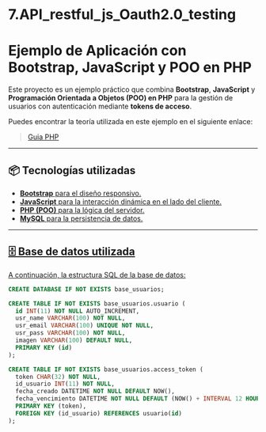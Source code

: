# 7.API_restful_js_Oauth2.0_testing

# Ejemplo de Aplicación con Bootstrap, JavaScript y POO en PHP

Este proyecto es un ejemplo práctico que combina **Bootstrap**, **JavaScript** y **Programación Orientada a Objetos (POO) en PHP** para la gestión de usuarios con autenticación mediante **tokens de acceso**.

Puedes encontrar la teoría utilizada en este ejemplo en el siguiente enlace:
> <a href="https://docs.google.com/document/d/1lhBlLzDBTsm5zI9kWFjIm0B3sWAmhhWgpqg-IGfepcA/edit?tab=t.0#heading=h.7qu730h0wku2" target="_blank">Guia PHP</a>

---

## 📦 Tecnologías utilizadas
- <a href="https://docs.google.com/document/d/1lhBlLzDBTsm5zI9kWFjIm0B3sWAmhhWgpqg-IGfepcA/edit?tab=t.0#heading=h.jxadv55jyth" target="_blank">**Bootstrap** para el diseño responsivo.
- <a href="https://docs.google.com/document/d/1lhBlLzDBTsm5zI9kWFjIm0B3sWAmhhWgpqg-IGfepcA/edit?tab=t.0#heading=h.xl3ce7m9tn28" target="_blank">**JavaScript** para la interacción dinámica en el lado del cliente.
- **PHP (POO)** para la lógica del servidor.
- **MySQL** para la persistencia de datos.

---

## 🗄️ Base de datos utilizada

A continuación, la estructura SQL de la base de datos:

```sql
CREATE DATABASE IF NOT EXISTS base_usuarios;

CREATE TABLE IF NOT EXISTS base_usuarios.usuario (
  id INT(11) NOT NULL AUTO_INCREMENT,
  usr_name VARCHAR(100) NOT NULL,
  usr_email VARCHAR(100) UNIQUE NOT NULL,
  usr_pass VARCHAR(100) NOT NULL,
  imagen VARCHAR(100) DEFAULT NULL,
  PRIMARY KEY (id)
);

CREATE TABLE IF NOT EXISTS base_usuarios.access_token (
  token CHAR(32) NOT NULL,
  id_usuario INT(11) NOT NULL,
  fecha_creado DATETIME NOT NULL DEFAULT NOW(),
  fecha_vencimiento DATETIME NOT NULL DEFAULT (NOW() + INTERVAL 12 HOUR),
  PRIMARY KEY (token),
  FOREIGN KEY (id_usuario) REFERENCES usuario(id)
);
